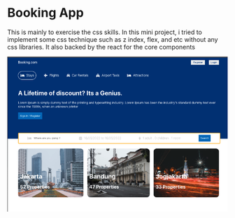 # Booking App

This is mainly to exercise the css skills. In this mini project, i tried to implement some css technique such as z index, flex, and etc without any css libraries. It also backed by the react for the core components

![Home Page](homepage.png)